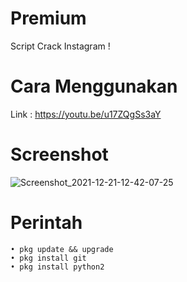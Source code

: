# Premium

Script Crack Instagram !

# Cara Menggunakan
Link : https://youtu.be/u17ZQgSs3aY

# Screenshot
![Screenshot_2021-12-21-12-42-07-25](https://user-images.githubusercontent.com/65714340/147305954-2b50ae54-626a-4e98-89e5-42cd4503dd2a.png)

# Perintah
    • pkg update && upgrade
    • pkg install git
    • pkg install python2
